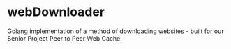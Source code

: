 # webDownloader
Golang implementation of a method of downloading websites - built for our Senior Project Peer to Peer Web Cache.

